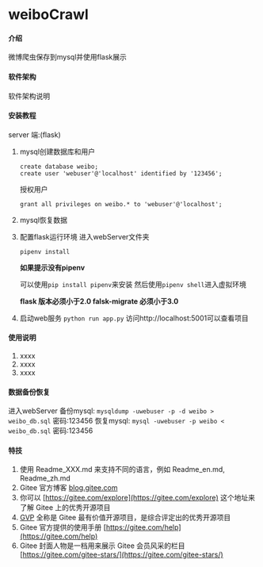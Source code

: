 # weiboCrawl

#### 介绍
微博爬虫保存到mysql并使用flask展示

#### 软件架构
软件架构说明


#### 安装教程

server 端:(flask)
1.  mysql创建数据库和用户
    ```
    create database weibo;
    create user 'webuser'@'localhost' identified by '123456';
    ```
    授权用户
    ```
    grant all privileges on weibo.* to 'webuser'@'localhost';
    ```

2.  mysql恢复数据

3.  配置flask运行环境
    进入webServer文件夹
    ```
    pipenv install
    ```
    
    **如果提示没有pipenv**

    可以使用```pip install pipenv```来安装
    然后使用```pipenv shell```进入虚拟环境

    **flask 版本必须小于2.0 falsk-migrate 必须小于3.0**
4.  启动web服务
    ```python run app.py```
    访问http://localhost:5001可以查看项目

#### 使用说明

1.  xxxx
2.  xxxx
3.  xxxx

#### 数据备份恢复

进入webServer
备份mysql: ```mysqldump -uwebuser -p -d weibo > weibo_db.sql``` 密码:123456
恢复mysql: ```mysql -uwebuser -p weibo < weibo_db.sql``` 密码:123456


#### 特技

1.  使用 Readme\_XXX.md 来支持不同的语言，例如 Readme\_en.md, Readme\_zh.md
2.  Gitee 官方博客 [blog.gitee.com](https://blog.gitee.com)
3.  你可以 [https://gitee.com/explore](https://gitee.com/explore) 这个地址来了解 Gitee 上的优秀开源项目
4.  [GVP](https://gitee.com/gvp) 全称是 Gitee 最有价值开源项目，是综合评定出的优秀开源项目
5.  Gitee 官方提供的使用手册 [https://gitee.com/help](https://gitee.com/help)
6.  Gitee 封面人物是一档用来展示 Gitee 会员风采的栏目 [https://gitee.com/gitee-stars/](https://gitee.com/gitee-stars/)
